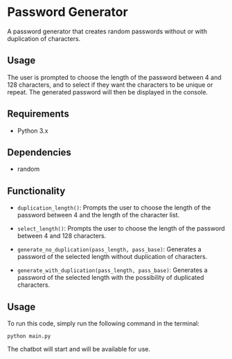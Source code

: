 # Password Generator

A password generator that creates random passwords without or with duplication of characters.

## Usage

The user is prompted to choose the length of the password between 4 and 128 characters, and to select if they want the characters to be unique or repeat. The generated password will then be displayed in the console.

## Requirements

-   Python 3.x

## Dependencies

-   random

## Functionality

-   `duplication_length()`: Prompts the user to choose the length of the password between 4 and the length of the character list.

-   `select_length()`: Prompts the user to choose the length of the password between 4 and 128 characters.

-   `generate_no_duplication(pass_length, pass_base)`: Generates a password of the selected length without duplication of characters.

-   `generate_with_duplication(pass_length, pass_base)`: Generates a password of the selected length with the possibility of duplicated characters.

## Usage

To run this code, simply run the following command in the terminal:

`python main.py`

The chatbot will start and will be available for use.
